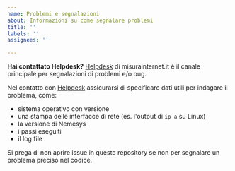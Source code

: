 ```yaml
---
name: Problemi e segnalazioni
about: Informazioni su come segnalare problemi
title: ''
labels: ''
assignees: ''

---
```


**Hai contattato Helpdesk?**
[Helpdesk](https://misurainternet.it/supporto/) di misurainternet.it è il canale principale per segnalazioni di problemi e/o bug. 

Nel contatto con [Helpdesk](https://misurainternet.it/supporto/) assicurarsi di specificare dati utili per indagare il problema, come:

- sistema operativo con versione
- una stampa delle interfacce di rete (es. l'output di `ip a` su Linux)
- la versione di Nemesys
- i passi eseguiti
- il log file 

Si prega di non aprire issue in questo repository se non per segnalare un problema preciso nel codice.
